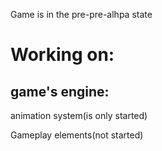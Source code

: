 
Game is in the pre-pre-alhpa state<br/>
# Working on:
## game's engine: <br/>
animation system(is only started)<br/>

Gameplay elements(not started)<br/>


